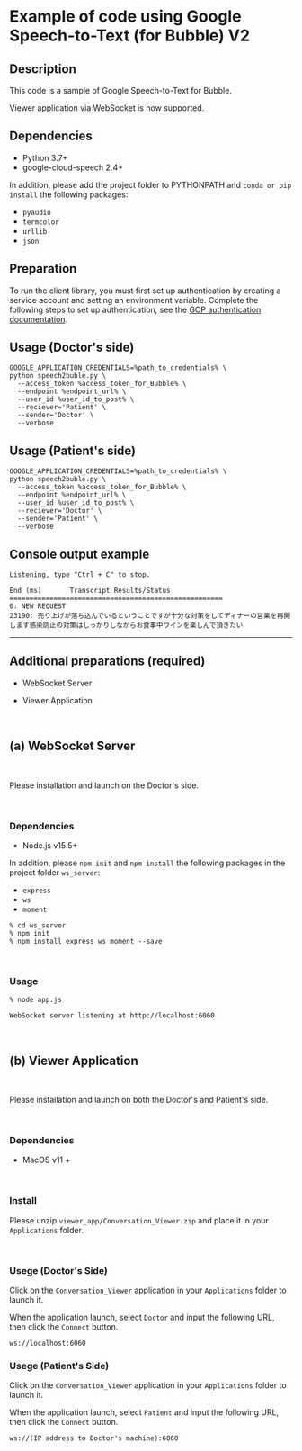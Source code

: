 # Example of code using Google Speech-to-Text (for Bubble) V2

## Description

This code is a sample of Google Speech-to-Text for Bubble.

Viewer application via WebSocket is now supported.

## Dependencies
- Python 3.7+
- google-cloud-speech 2.4+

In addition, please add the project folder to PYTHONPATH and `conda or pip install` the following packages:
- `pyaudio`
- `termcolor`
- `urllib`
- `json`

## Preparation

To run the client library, you must first set up authentication by creating a service account and setting an environment variable. Complete the following steps to set up authentication, see the [GCP authentication documentation](https://cloud.google.com/speech-to-text/docs/libraries?hl=ja#client-libraries-install-python).

## Usage (Doctor's side)

```
GOOGLE_APPLICATION_CREDENTIALS=%path_to_credentials% \
python speech2buble.py \
  --access_token %access_token_for_Bubble% \
  --endpoint %endpoint_url% \
  --user_id %user_id_to_post% \
  --reciever='Patient' \
  --sender='Doctor' \
  --verbose
```

## Usage (Patient's side)

```
GOOGLE_APPLICATION_CREDENTIALS=%path_to_credentials% \
python speech2buble.py \
  --access_token %access_token_for_Bubble% \
  --endpoint %endpoint_url% \
  --user_id %user_id_to_post% \
  --reciever='Doctor' \
  --sender='Patient' \
  --verbose
```

## Console output example

```
Listening, type "Ctrl + C" to stop.

End (ms)       Transcript Results/Status
=====================================================
0: NEW REQUEST
23190: 売り上げが落ち込んでいるということですが十分な対策をしてディナーの営業を再開します感染防止の対策はしっかりしながらお食事中ワインを楽しんで頂きたい
```

---
## Additional preparations (required) ###

- WebSocket Server

- Viewer Application

<br>

## (a) WebSocket Server

<br>

Please installation and launch on the Doctor's side.

<br>

### Dependencies
- Node.js v15.5+

In addition, please `npm init` and `npm install` the following packages in the project folder `ws_server`:
- `express`
- `ws`
- `moment`


```
% cd ws_server
% npm init
% npm install express ws moment --save
```

<br>

### Usage
```
% node app.js

WebSocket server listening at http://localhost:6060
```

<br>

## (b) Viewer Application

<br>

Please installation and launch on both the Doctor's and Patient's side.

<br>

### Dependencies
- MacOS v11 +


<br>

### Install

Please unzip `viewer_app/Conversation_Viewer.zip` and place it in your `Applications` folder.

<br>

### Usege (Doctor's Side)

Click on the `Conversation_Viewer` application in your `Applications` folder to launch it.

When the application launch, select `Doctor` and input the following URL, then click the `Connect` button.

```
ws://localhost:6060
```

### Usege (Patient's Side)

Click on the `Conversation_Viewer` application in your `Applications` folder to launch it.

When the application launch, select `Patient` and input the following URL, then click the `Connect` button.

```
ws://(IP address to Doctor's machine):6060
```
